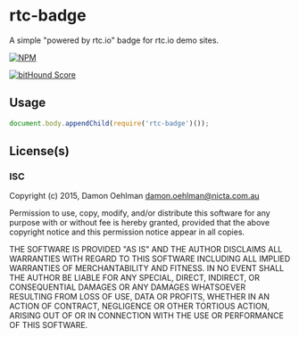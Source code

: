 # rtc-badge

A simple "powered by rtc.io" badge for rtc.io demo sites.


[![NPM](https://nodei.co/npm/rtc-badge.png)](https://nodei.co/npm/rtc-badge/)

[![bitHound Score](https://www.bithound.io/github/rtc-io/rtc-badge/badges/score.svg)](https://www.bithound.io/github/rtc-io/rtc-badge) 

## Usage

```js
document.body.appendChild(require('rtc-badge')());

```

## License(s)

### ISC

Copyright (c) 2015, Damon Oehlman <damon.oehlman@nicta.com.au>

Permission to use, copy, modify, and/or distribute this software for any
purpose with or without fee is hereby granted, provided that the above
copyright notice and this permission notice appear in all copies.

THE SOFTWARE IS PROVIDED "AS IS" AND THE AUTHOR DISCLAIMS ALL WARRANTIES WITH
REGARD TO THIS SOFTWARE INCLUDING ALL IMPLIED WARRANTIES OF MERCHANTABILITY
AND FITNESS. IN NO EVENT SHALL THE AUTHOR BE LIABLE FOR ANY SPECIAL, DIRECT,
INDIRECT, OR CONSEQUENTIAL DAMAGES OR ANY DAMAGES WHATSOEVER RESULTING FROM
LOSS OF USE, DATA OR PROFITS, WHETHER IN AN ACTION OF CONTRACT, NEGLIGENCE OR
OTHER TORTIOUS ACTION, ARISING OUT OF OR IN CONNECTION WITH THE USE OR
PERFORMANCE OF THIS SOFTWARE.
